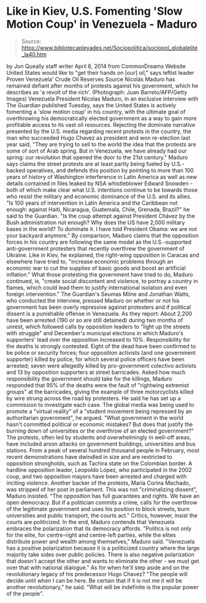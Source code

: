 # Like in Kiev, U.S. Fomenting 'Slow Motion Coup' in Venezuela - Maduro

> Source: https://www.bibliotecapleyades.net/Sociopolitica/sociopol_globalelite_la40.htm

by Jon Queally
staff writer
April 8, 2014
from
CommonDreams Website
United States would like
to "get their hands on [our] oil,"
says leftist leader
Proven Venezuela'
Crude Oil Reserves
Source
Nicolás Maduro has remained
defiant
after months of protests
against his government,
which he describes as 'a revolt of the rich'.
(Photograph: Juan Barreto/AFP/Getty Images)
Venezuela President Nicolas Maduro, in an
exclusive
interview with The Guardian
published Tuesday, says the United States is actively fomenting a 'slow
motion coup' in his country, with the ultimate goal of overthrowing his
democratically elected government as a way to gain more profitable access to
its vast oil resources.
Rejecting the dominate narrative presented by
the U.S. media regarding recent protests in the country, the man who
succeeded Hugo Chavez as president and won re-election last year
said,
"They are trying to sell to the world the
idea that the protests are some of sort of Arab spring. But in
Venezuela, we have already had our spring: our revolution that opened
the door to the 21st century."
Maduro says claims the street protests are at
least partly being fueled by U.S.-backed operatives, and defends this
position by pointing to more than 100 years of history of Washington
interference in Latin America as well as new details contained in files
leaked by NSA whistleblower
Edward Snowden - both of which make clear
what U.S. intentions continue to be towards those who resist the military
and economic dominance of the U.S. and its allies.
"Is 100 years of intervention in Latin
America and the Caribbean not enough: against Haiti, Nicaragua,
Guatemala, Chile, Grenada, Brazil?" he said to the Guardian.
"Is the coup attempt against President
Chávez by the Bush administration not enough? Why does the US have 2,000
military bases in the world? To dominate it. I have told President
Obama: we are not your backyard anymore."
By comparison, Maduro claims that the opposition
forces in his country are following the same model as the U.S.-supported
anti-government protesters that recently overthrew the government of
Ukraine.
Like in Kiev, he explained, the right-wing
opposition in Caracas and elsewhere have tried to,
"increase economic problems through an
economic war to cut the supplies of basic goods and boost an artificial
inflation."
What those protesting the government have tried
to do, Maduro continued, is,
"create social discontent and violence, to
portray a country in flames, which could lead them to justify
international isolation and even foreign intervention."
The Guardian's
Seumas Milne and Jonathan Watts, who conducted the interview,
pressed Maduro on whether or not his government has been overly repressive
against protesters and if political dissent is a punishable offense in
Venezuela.
As they report:
About 2,200 have been arrested (190 or so
are still detained) during two months of unrest, which followed calls by
opposition leaders to "light up the streets with struggle" and
December's municipal elections in which Maduro's supporters' lead over
the opposition increased to 10%.
Responsibility for the deaths
is strongly contested.
Eight of the dead have been confirmed to be
police or security forces; four opposition activists (and one government
supporter) killed by police, for which several police officers have been
arrested; seven were allegedly killed by pro-government colectivo
activists and 13 by opposition supporters at street barricades.
Asked how much responsibility the government
should take for the killings, Maduro responded that 95% of the deaths
were the fault of "rightwing extremist groups" at the barricades, giving
the example of three motorcyclists killed by wire strung across the road
by protesters. He said he has set up a commission to investigate each
case.
The global media was being used to promote a
"virtual reality" of a "student movement being repressed by an
authoritarian government", he argued.
"What government in the world hasn't
committed political or economic mistakes? But does that justify the
burning down of universities or the overthrow of an elected
government?"
The protests, often led by students and
overwhelmingly in well-off areas, have included arson attacks on
government buildings, universities and bus stations.
From a peak of several hundred thousand
people in February, most recent demonstrations have dwindled in size and
are restricted to
opposition strongholds, such as Tachira state on the Colombian
border.
A hardline opposition leader, Leopoldo
López, who participated in the 2002 coup, and two opposition mayors
have been arrested and charged with inciting violence.
Another backer of the protests, María
Corina Machado,
was stripped of her post in parliament.
This was not "criminalizing dissent", Maduro
insisted.
"The opposition has full guarantees and
rights. We have an open democracy.
But if a politician commits a crime,
calls for the overthrow of the legitimate government and uses his
position to block streets, burn universities and public transport,
the courts act."
Critics, however, insist the courts are
politicized.
In the end, Maduro contends that Venezuela
embraces the polarization that its democracy affords.
"Politics is not only for the elite, for
centre-right and centre-left parties, while the elites distribute power
and wealth among themselves," Maduro said.
"Venezuela has a positive polarization
because it is a politicized country where the large majority take sides
over public policies. There is also negative polarization that doesn't
accept the other and wants to eliminate the other - we must get over
that with national dialogue."
As for when he'll step aside and on the
revolutionary legacy of his predecessor Hugo Chavez?
"The people will decide until when I can be
here. Be certain that if it is not me it will be another revolutionary,"
he said. "What will be indefinite is the popular power of the people".
